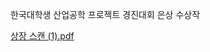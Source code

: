 한국대학생 산업공학 프로젝트 경진대회
은상 수상작

[상장 스캔 (1).pdf](https://github.com/SEJEONGKANG/Schoolzone_Navigation/files/9925088/1.pdf)
